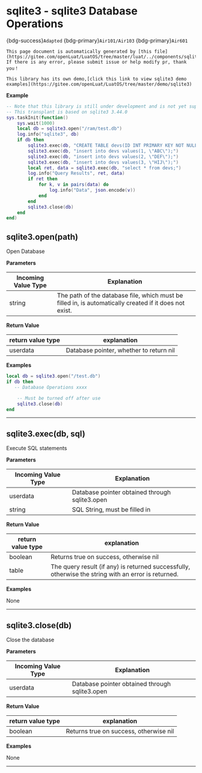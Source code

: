 # sqlite3 - sqlite3 Database Operations

{bdg-success}`Adapted` {bdg-primary}`Air101/Air103` {bdg-primary}`Air601`

```{note}
This page document is automatically generated by [this file](https://gitee.com/openLuat/LuatOS/tree/master/luat/../components/sqlite3/binding/luat_lib_sqlite.c). If there is any error, please submit issue or help modify pr, thank you！
```

```{tip}
This library has its own demo,[click this link to view sqlite3 demo examples](https://gitee.com/openLuat/LuatOS/tree/master/demo/sqlite3)
```

**Example**

```lua
-- Note that this library is still under development and is not yet supported by most BSPs
-- This transplant is based on sqlite3 3.44.0
sys.taskInit(function()
    sys.wait(1000)
    local db = sqlite3.open("/ram/test.db")
    log.info("sqlite3", db)
    if db then
        sqlite3.exec(db, "CREATE TABLE devs(ID INT PRIMARY KEY NOT NULL, name CHAR(50));")
        sqlite3.exec(db, "insert into devs values(1, \"ABC\");")
        sqlite3.exec(db, "insert into devs values(2, \"DEF\");")
        sqlite3.exec(db, "insert into devs values(3, \"HIJ\");")
        local ret, data = sqlite3.exec(db, "select * from devs;")
        log.info("Query Results", ret, data)
        if ret then
            for k, v in pairs(data) do
                log.info("Data", json.encode(v))
            end
        end
        sqlite3.close(db)
    end
end)

```

## sqlite3.open(path)



Open Database

**Parameters**

|Incoming Value Type | Explanation|
|-|-|
|string|The path of the database file, which must be filled in, is automatically created if it does not exist.|

**Return Value**

|return value type | explanation|
|-|-|
|userdata|Database pointer, whether to return nil|

**Examples**

```lua
local db = sqlite3.open("/test.db")
if db then
   -- Database Operations xxxx

    -- Must be turned off after use
    sqlite3.close(db)
end

```

---

## sqlite3.exec(db, sql)



Execute SQL statements

**Parameters**

|Incoming Value Type | Explanation|
|-|-|
|userdata|Database pointer obtained through sqlite3.open|
|string|SQL String, must be filled in|

**Return Value**

|return value type | explanation|
|-|-|
|boolean|Returns true on success, otherwise nil|
|table|The query result (if any) is returned successfully, otherwise the string with an error is returned.|

**Examples**

None

---

## sqlite3.close(db)



Close the database

**Parameters**

|Incoming Value Type | Explanation|
|-|-|
|userdata|Database pointer obtained through sqlite3.open|

**Return Value**

|return value type | explanation|
|-|-|
|boolean|Returns true on success, otherwise nil|

**Examples**

None

---

